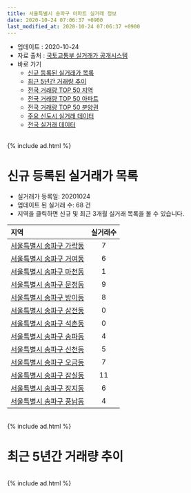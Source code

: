 ```yaml
---
title: 서울특별시 송파구 아파트 실거래 정보
date: 2020-10-24 07:06:37 +0900
last_modified_at: 2020-10-24 07:06:37 +0900
---
```


* 업데이트 : 2020-10-24
* 자료 출처 : [국토교통부 실거래가 공개시스템](http://rt.molit.go.kr)
* 바로 가기
    * [신규 등록된 실거래가 목록](#신규-등록된-실거래가-목록)
    * [최근 5년간 거래량 추이](#최근-5년간-거래량-추이)
    * [전국 거래량 TOP 50 지역](https://inasie.github.io/apt-trade-info/최근-3개월-전국에서-가장-거래가-많이-발생한-지역)
    * [전국 거래량 TOP 50 아파트](https://inasie.github.io/apt-trade-info/최근-3개월-전국에서-가장-거래가-많이-발생한-아파트)
    * [전국 거래량 TOP 50 분양권](https://inasie.github.io/apt-trade-info/최근-3개월-전국에서-가장-거래가-많이-발생한-분양권)
    * [주요 신도시 실거래 데이터](https://inasie.github.io/apt-trade-info/주요-신도시)
    * [전국 실거래 데이터](https://inasie.github.io/apt-trade-info/전국)

<br>
{% include ad.html %}
<br>

# 신규 등록된 실거래가 목록
* 실거래가 등록일: 20201024
* 업데이트 된 실거래 수: 68 건
* 지역을 클릭하면 신규 및 최근 3개월 실거래 목록을 볼 수 있습니다.


|지역|실거래수|
|:---|:---:|
|[서울특별시 송파구 가락동](https://inasie.github.io/apt-trade-info/서울특별시-송파구-가락동)|7|
|[서울특별시 송파구 거여동](https://inasie.github.io/apt-trade-info/서울특별시-송파구-거여동)|6|
|[서울특별시 송파구 마천동](https://inasie.github.io/apt-trade-info/서울특별시-송파구-마천동)|1|
|[서울특별시 송파구 문정동](https://inasie.github.io/apt-trade-info/서울특별시-송파구-문정동)|9|
|[서울특별시 송파구 방이동](https://inasie.github.io/apt-trade-info/서울특별시-송파구-방이동)|8|
|[서울특별시 송파구 삼전동](https://inasie.github.io/apt-trade-info/서울특별시-송파구-삼전동)|0|
|[서울특별시 송파구 석촌동](https://inasie.github.io/apt-trade-info/서울특별시-송파구-석촌동)|0|
|[서울특별시 송파구 송파동](https://inasie.github.io/apt-trade-info/서울특별시-송파구-송파동)|4|
|[서울특별시 송파구 신천동](https://inasie.github.io/apt-trade-info/서울특별시-송파구-신천동)|5|
|[서울특별시 송파구 오금동](https://inasie.github.io/apt-trade-info/서울특별시-송파구-오금동)|7|
|[서울특별시 송파구 잠실동](https://inasie.github.io/apt-trade-info/서울특별시-송파구-잠실동)|11|
|[서울특별시 송파구 장지동](https://inasie.github.io/apt-trade-info/서울특별시-송파구-장지동)|6|
|[서울특별시 송파구 풍납동](https://inasie.github.io/apt-trade-info/서울특별시-송파구-풍납동)|4|


<br>
{% include ad.html %}
<br>

# 최근 5년간 거래량 추이


<div style="width:100%;">
    <canvas id="deal_progress" height="200"></canvas>
</div>

<script>
new Chart(document.getElementById("deal_progress"), {
    type: 'line',
    data: {
        labels: ['201510','201511','201512','201601','201602','201603','201604','201605','201606','201607','201608','201609','201610','201611','201612','201701','201702','201703','201704','201705','201706','201707','201708','201709','201710','201711','201712','201801','201802','201803','201804','201805','201806','201807','201808','201809','201810','201811','201812','201901','201902','201903','201904','201905','201906','201907','201908','201909','201910','201911','201912','202001','202002','202003','202004','202005','202006','202007','202008','202009','202010'],
        datasets: [{
            label: '매매',
            pointRadius: 1,
            data: [814, 557, 287, 264, 288, 498, 753, 869, 1052, 768, 749, 791, 873, 299, 275, 271, 428, 637, 779, 1330, 693, 1073, 235, 589, 514, 711, 809, 1034, 442, 399, 196, 166, 185, 410, 972, 552, 175, 107, 99, 94, 100, 198, 300, 449, 758, 779, 402, 641, 987, 851, 523, 230, 381, 151, 142, 360, 1239, 609, 293, 230, 34],
            borderColor: "rgba(255, 201, 14, 1)",
            backgroundColor: "rgba(255, 201, 14, 0.5)",
            fill: false,
            lineTension: 0
        },{
            label: '전월세',
            pointRadius: 1,
            data: [1144, 1002, 1231, 1186, 1123, 1107, 966, 1012, 1145, 1118, 1247, 1200, 1614, 1326, 1523, 1056, 1405, 1286, 1193, 1109, 1121, 1130, 1089, 1121, 1027, 1141, 1301, 1283, 1176, 1368, 998, 975, 1065, 1013, 1050, 1086, 1392, 1079, 1331, 1732, 1442, 1554, 1157, 973, 926, 933, 935, 831, 1151, 1055, 1736, 1110, 1594, 977, 904, 994, 1119, 1438, 1107, 616, 375],
            borderColor: "rgba(0, 141, 185, 1)",
            backgroundColor: "rgba(0, 141, 185, 0.5)",
            fill: false,
            lineTension: 0
        }
        ]
    },
    options: {
        responsive: true,
        title: {
            display: false
        },
        tooltips: {
            mode: 'index',
            intersect: false
        },
        hover: {
            mode: 'nearest',
            intersect: true
        },
        scales: {
            xAxes: [{
                display: true,
                scaleLabel: {
                    display: true,
                    labelString: '년/월'
                }
            }],
            yAxes: [{
                display: true,
                ticks: {
                    suggestedMin: 0,
                },
                scaleLabel: {
                    display: true,
                    labelString: '실거래 수'
                }
            }]
        }
    }
});

</script>


<br>
{% include ad.html %}
<br>

